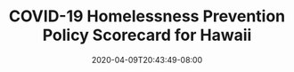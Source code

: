 ---
title: "COVID-19 Homelessness Prevention Policy Scorecard for Hawaii"
date: 2020-04-09T20:43:49-08:00
layout: single
type: covid-policy-rankings
state_abbrev: hi # use state abbreviation.
state_title: Hawaii
photoCredit:
hasSubnav: true
socialDescription: COVID-19 Homelessness Prevention Policy Scorecard for Hawaii
description: See how Hawaii ranks in our nationwide scorecard of homelessness prevention policies in response to COVID-19.
url: /covid-policy-rankings/hi
aliases:
    - /covid-policy-rankings/hi
    - /covid-policy-rankings/hawaii
    - /es/covid-policy-rankings/hi
    - /es/covid-policy-rankings/hawaii
---